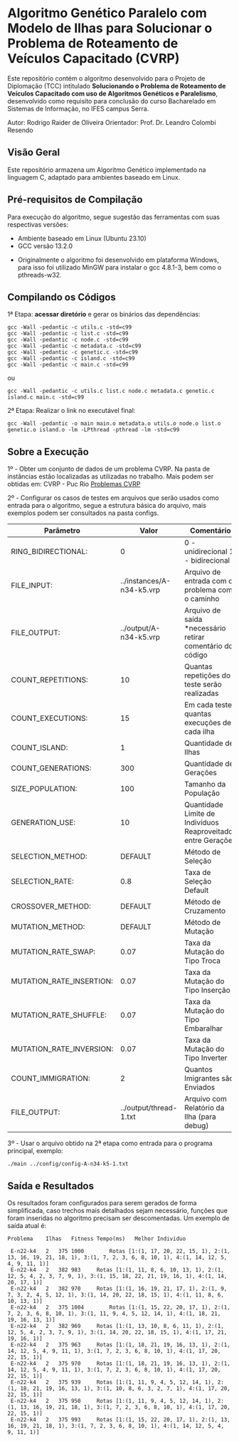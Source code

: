 # Algoritmo Genético Paralelo com Modelo de Ilhas para Solucionar o Problema de Roteamento de Veículos Capacitado (CVRP) 

Este repositório contém o algoritmo desenvolvido para o Projeto de Diplomação (TCC) intitulado **Solucionando o Problema de Roteamento de Veículos Capacitado com uso de Algoritmos Genéticos e Paralelismo**, desenvolvido como requisito para conclusão do curso Bacharelado em Sistemas de Informação, no IFES campus Serra.

Autor: Rodrigo Raider de Oliveira
Orientador: Prof. Dr. Leandro Colombi Resendo

## Visão Geral

Este repositório armazena um Algoritmo Genético implementado na linguagem C, adaptado para ambientes baseado em Linux.

## Pré-requisitos de Compilação

Para execução do algoritmo, segue sugestão das ferramentas com suas respectivas versões:
  - Ambiente baseado em Linux (Ubuntu 23.10)
  - GCC versão 13.2.0

* Originalmente o algoritmo foi desenvolvido em plataforma Windows, para isso foi utilizado MinGW para instalar o gcc 4.8.1-3, bem como o pthreads-w32.

## Compilando os Códigos

1ª Etapa: **acessar diretório** e gerar os binários das dependências:

```
gcc -Wall -pedantic -c utils.c -std=c99
gcc -Wall -pedantic -c list.c -std=c99
gcc -Wall -pedantic -c node.c -std=c99
gcc -Wall -pedantic -c metadata.c -std=c99
gcc -Wall -pedantic -c genetic.c -std=c99
gcc -Wall -pedantic -c island.c -std=c99
gcc -Wall -pedantic -c main.c -std=c99
```
ou 
```
gcc -Wall -pedantic -c utils.c list.c node.c metadata.c genetic.c island.c main.c -std=c99
```

2ª Etapa: Realizar o link no executável final:
```
gcc -Wall -pedantic -o main main.o metadata.o utils.o node.o list.o genetic.o island.o -lm -LPthread -pthread -lm -std=c99
```

## Sobre a Execução

1º - Obter um conjunto de dados de um problema CVRP. Na pasta de instâncias estão localizadas as utilizadas no trabalho. Mais podem ser obtidas em: CVRP - Puc Rio [Problemas CVRP](http://vrp.galgos.inf.puc-rio.br/index.php/en/plotted-instances?data=A-n32-k5)

2º - Configurar os casos de testes em arquivos que serão usados como entrada para o algoritmo, segue a estrutura básica do arquivo, mais exemplos podem ser consultados na pasta configs.

| Parâmetro                | Valor                     | Comentário                                                    |
|--------------------------|---------------------------|---------------------------------------------------------------|
| RING_BIDIRECTIONAL:      | 0                         | 0 - unidirecional 1 - bidirecional                            |
| FILE_INPUT:              | ../instances/A-n34-k5.vrp | Arquivo de entrada com o problema com o caminho               |
| FILE_OUTPUT:             | ../output/A-n34-k5.vrp    | Arquivo de saída *necessário retirar comentário do código     |
| COUNT_REPETITIONS:       | 10                        | Quantas repetições do teste serão realizadas                  |
| COUNT_EXECUTIONS:        | 15                        | Em cada teste, quantas execuções de cada ilha                 |
| COUNT_ISLAND:            | 1                         | Quantidade de Ilhas                                           |
| COUNT_GENERATIONS:       | 300                       | Quantidade de Gerações                                        |
| SIZE_POPULATION:         | 100                       | Tamanho da População                                          |
| GENERATION_USE:          | 10                        | Quantidade Limite de Indivíduos Reaproveitados entre Gerações |
| SELECTION_METHOD:        | DEFAULT                   | Método de Seleção                                             |
| SELECTION_RATE:          | 0.8                       | Taxa de Seleção Default                                       |
| CROSSOVER_METHOD:        | DEFAULT                   | Método de Cruzamento                                          |
| MUTATION_METHOD:         | DEFAULT                   | Método de Mutação                                             |
| MUTATION_RATE_SWAP:      | 0.07                      | Taxa da Mutação do Tipo Troca                                 |
| MUTATION_RATE_INSERTION: | 0.07                      | Taxa da Mutação do Tipo Inserção                              |
| MUTATION_RATE_SHUFFLE:   | 0.07                      | Taxa da Mutação do Tipo Embaralhar                            |
| MUTATION_RATE_INVERSION: | 0.07                      | Taxa da Mutação do Tipo Inverter                              |
| COUNT_IMMIGRATION:       | 2                         | Quantos Imigrantes são Enviados                               |
| FILE_OUTPUT:             | ../output/thread-1.txt    | Arquivo com Relatório da Ilha (para debug)                    |

3º - Usar o arquivo obtido na 2ª etapa como entrada para o programa principal, exemplo:

```
./main ../config/config-A-n34-k5-1.txt
```

## Saída e Resultados

Os resultados foram configurados para serem gerados de forma simplificada, caso trechos mais detalhados sejam necessário, funções que foram inseridas no algoritmo precisam ser descomentadas. Um exemplo de saída atual é:

```
Problema	Ilhas	Fitness	Tempo(ms)	Melhor Individuo

 E-n22-k4	2	375	1000		Rotas [1:(1, 17, 20, 22, 15, 1), 2:(1, 13, 16, 19, 21, 18, 1), 3:(1, 7, 2, 3, 6, 8, 10, 1), 4:(1, 14, 12, 5, 4, 9, 11, 1)]
 E-n22-k4	2	382	983		Rotas [1:(1, 11, 8, 6, 10, 13, 1), 2:(1, 12, 5, 4, 2, 3, 7, 9, 1), 3:(1, 15, 18, 22, 21, 19, 16, 1), 4:(1, 14, 20, 17, 1)]
 E-n22-k4	2	382	970		Rotas [1:(1, 16, 19, 21, 17, 1), 2:(1, 9, 7, 3, 2, 4, 5, 12, 1), 3:(1, 14, 20, 22, 18, 15, 1), 4:(1, 11, 8, 6, 10, 13, 1)]
 E-n22-k4	2	375	1004		Rotas [1:(1, 15, 22, 20, 17, 1), 2:(1, 7, 2, 3, 6, 8, 10, 1), 3:(1, 11, 9, 4, 5, 12, 14, 1), 4:(1, 18, 21, 19, 16, 13, 1)]
 E-n22-k4	2	382	969		Rotas [1:(1, 13, 10, 8, 6, 11, 1), 2:(1, 12, 5, 4, 2, 3, 7, 9, 1), 3:(1, 14, 20, 22, 18, 15, 1), 4:(1, 17, 21, 19, 16, 1)]
 E-n22-k4	2	375	963		Rotas [1:(1, 18, 21, 19, 16, 13, 1), 2:(1, 14, 12, 5, 4, 9, 11, 1), 3:(1, 7, 2, 3, 6, 8, 10, 1), 4:(1, 17, 20, 22, 15, 1)]
 E-n22-k4	2	375	970		Rotas [1:(1, 18, 21, 19, 16, 13, 1), 2:(1, 14, 12, 5, 4, 9, 11, 1), 3:(1, 7, 2, 3, 6, 8, 10, 1), 4:(1, 17, 20, 22, 15, 1)]
 E-n22-k4	2	375	939		Rotas [1:(1, 11, 9, 4, 5, 12, 14, 1), 2:(1, 18, 21, 19, 16, 13, 1), 3:(1, 10, 8, 6, 3, 2, 7, 1), 4:(1, 17, 20, 22, 15, 1)]
 E-n22-k4	2	375	950		Rotas [1:(1, 11, 9, 4, 5, 12, 14, 1), 2:(1, 13, 16, 19, 21, 18, 1), 3:(1, 7, 2, 3, 6, 8, 10, 1), 4:(1, 17, 20, 22, 15, 1)]
 E-n22-k4	2	375	993		Rotas [1:(1, 15, 22, 20, 17, 1), 2:(1, 13, 16, 19, 21, 18, 1), 3:(1, 7, 2, 3, 6, 8, 10, 1), 4:(1, 14, 12, 5, 4, 9, 11, 1)]
```


